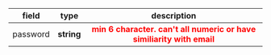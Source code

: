 | field | type | description |
| :-----: | :----: | :-----------: |
| password | **string** | <span style="color:red"> **min 6 character. can't all numeric or have similiarity with email**</span> |
